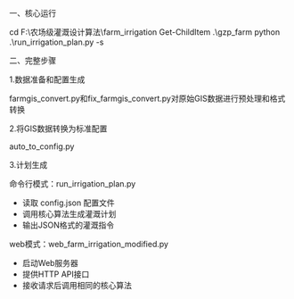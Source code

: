 一、核心运行

cd F:\农场级灌溉设计算法\farm_irrigation
Get-ChildItem .\gzp_farm
python .\run_irrigation_plan.py -s

二、完整步骤

1.数据准备和配置生成

farmgis_convert.py和fix_farmgis_convert.py对原始GIS数据进行预处理和格式转换

2.将GIS数据转换为标准配置

auto_to_config.py

3.计划生成

命令行模式：run_irrigation_plan.py

- 读取 config.json 配置文件
- 调用核心算法生成灌溉计划
- 输出JSON格式的灌溉指令

web模式：web_farm_irrigation_modified.py

- 启动Web服务器
- 提供HTTP API接口
- 接收请求后调用相同的核心算法
